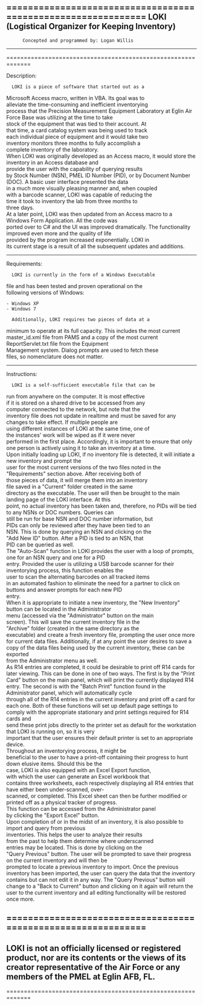 =============================================================
      LOKI (Logistical Organizer for Keeping Inventory)      
-------------------------------------------------------------
          Concepted and programmed by: Logan Willis          
-------------------------------------------------------------
=============================================================
                                                             
  Description:                                               
                                                             
      LOKI is a piece of software that started out as a      
 Microsoft Access macro, written in VBA.  Its goal was to    
 alleviate the time-consuming and inefficient inventorying   
 process that the Precision Measurement Equipment Laboratory 
 at Eglin Air Force Base was utilizing at the time to take   
 stock of the equipment that was tied to their account.  At  
 that time, a card catalog system was being used to track    
 each individual piece of equipment and it would take two    
 inventory monitors three months to fully accomplish a       
 complete inventory of the laboratory.                       
      When LOKI was originally developed as an Access macro, 
 it would store the inventory in an Access database and      
 provide the user with the capability of querying results    
 by Stock Number (NSN), PMEL ID Number (PID), or by Document 
 Number (DOC).  A basic user interface presented the data    
 in a much more visually pleasing manner and, when coupled   
 with a barcode scanner, LOKI was capable of reducing the    
 time it took to inventory the lab from three months to      
 three days.                                                 
      At a later point, LOKI was then updated from an Access 
 macro to a Windows Form Application.  All the code was      
 ported over to C# and the UI was improved dramatically.  The
 functionality improved even more and the quality of life    
 provided by the program increased exponentially.  LOKI in   
 its current stage is a result of all the subsequent updates 
 and additions.                                              
_____________________________________________________________
                                                             
 Requirements:                                               
                                                             
      LOKI is currently in the form of a Windows Executable  
 file and has been tested and proven operational on the      
 following versions of Windows:                              
                                                             
    - Windows XP                                             
    - Windows 7                                              
                                                             
      Additionally, LOKI requires two pieces of data at a    
 minimum to operate at its full capacity.  This includes the 
 most current master_id.xml file from PAMS and a copy of the 
 most current ReportServlet.txt file from the Equipment      
 Management system.  Dialog prompts are used to fetch these  
 files, so nomenclature does not matter.                     
_____________________________________________________________
                                                             
 Instructions:                                               
                                                             
      LOKI is a self-sufficient executable file that can be  
 run from anywhere on the computer.  It is most effective    
 if it is stored on a shared drive to be accessed from any   
 computer connected to the network, but note that the        
 inventory file does not update in realtime and must be saved
 for any changes to take effect.  If multiple people are     
 using different instances of LOKI at the same time, one of  
 the instances' work will be wiped as if it were never       
 performed in the first place.  Accordingly, it is important 
 to ensure that only one person is actively using it to take 
 an inventory at a time.                                     
      Upon initially loading up LOKI, if no inventory file is
 detected, it will initiate a new inventory and prompt the   
 user for the most current versions of the two files noted in
 the "Requirements" section above.  After receiving both of  
 those pieces of data, it will merge them into an inventory  
 file saved in a "Current" folder created in the same        
 directory as the executable.  The user will then be brought 
 to the main landing page of the LOKI interface.  At this    
 point, no actual inventory has been taken and, therefore, no
 PIDs will be tied to any NSNs or DOC numbers.  Queries can  
 still be run for base NSN and DOC number information, but   
 PIDs can only be reviewed after they have been tied to an   
 NSN.  This is done by querying an NSN and clicking on the   
 "Add New ID" button.  After a PID is tied to an NSN, that   
 PID can be queried as well.                                 
      The "Auto-Scan" function in LOKI provides the user with
 a loop of prompts, one for an NSN query and one for a PID   
 entry.  Provided the user is utilizing a USB barcode scanner
 for their inventorying process, this function enables the   
 user to scan the alternating barcodes on all tracked items  
 in an automated fashion to eliminate the need for a partner 
 to click on buttons and answer prompts for each new PID     
 entry.                                                      
      When it is appropriate to initiate a new inventory, the
 "New Inventory" button can be located in the Administrator  
 menu (accessed via the "Administrator" button on the main   
 screen).  This will save the current inventory file in the  
 "Archive" folder (created in the same directory as the      
 executable) and create a fresh inventory file, prompting the
 user once more for current data files.  Additionally, if at 
 any point the user desires to save a copy of the data files 
 being used by the current inventory, these can be exported  
 from the Administrator menu as well.                        
      As R14 entries are completed, it could be desirable to 
 print off R14 cards for later viewing.  This can be done in 
 one of two ways.  The first is by the "Print Card" button on
 the main panel, which will print the currently displayed R14
 entry.  The second is with the "Batch Print" function found 
 in the Administrator panel, which will automatically cycle  
 through all of the R14 entries in the current inventory and 
 print off a card for each one.  Both of these functions will
 set up default page settings to comply with the appropriate 
 stationary and print settings required for R14 cards and    
 send these print jobs directly to the printer set as default
 for the workstation that LOKI is running on, so it is very  
 important that the user ensures their default printer is set
 to an appropriate device.                                   
      Throughout an inventorying process, it might be        
 beneficial to the user to have a print-off containing their 
 progress to hunt down elusive items.  Should this be the    
 case, LOKI is also equipped with an Excel Export function,  
 with which the user can generate an Excel workbook that     
 contains three worksheets, each respectively displaying all 
 R14 entries that have either been under-scanned, over-      
 scanned, or completed.  This Excel sheet can then be further
 modified or printed off as a physical tracker of progress.  
 This function can be accessed from the Administrator panel  
 by clicking the "Export Excel" button.                      
      Upon completion of or in the midst of an inventory, it 
 is also possible to import and query from previous          
 inventories.  This helps the user to analyze their results  
 from the past to help them determine where underscanned     
 entries may be located.  This is done by clicking on the    
 "Query Previous" button.  The user will be prompted to save 
 their progress on the current inventory and will then be    
 prompted to locate a previous inventory to import.  Once the
 previous inventory has been imported, the user can query the
 data that the inventory contains but can not edit it in any 
 way.  The "Query Previous" button will change to a "Back to 
 Current" button and clicking on it again will return the    
 user to the current inventory and all editing functionality 
 will be restored once more.                                 
                                                             
=============================================================
-------------------------------------------------------------
LOKI is not an officially licensed or registered product, nor
 are its contents or the views of its creator representative 
of the Air Force or any members of the PMEL at Eglin AFB, FL.
-------------------------------------------------------------
=============================================================
